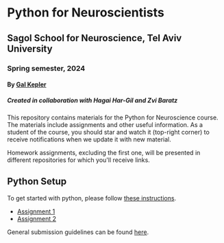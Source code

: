 # Python for Neuroscientists

## Sagol School for Neuroscience, Tel Aviv University

### Spring semester, 2024

#### By [Gal Kepler](galkepler@gmail.com)

##### Created in collaboration with Hagai Har-Gil and Zvi Baratz

This repository contains materials for the Python for Neuroscience course. The materials include assignments and other useful information. As a student of the course, you should star and watch it (top-right corner) to receive notifications when we update it with new material.

Homework assignments, excluding the first one, will be presented in different repositories for which you'll receive links.

## Python Setup

To get started with python, please follow [these instructions](https://sagol-python-for-neuroscientists.github.io/textbook/tutorials/python_setup.html).

<!-- ## Homework Assignments -->

- [Assignment 1](assignments/assignment1/HW1.md)
- [Assignment 2](assignments/assignment2/README.md)
<!-- 
- [Assignment 3](assignments/assignment3/README.md)
- [Assignment 4](https://github.com/sagol-python-for-neuroscientists/hw4)
- [Assignment 5](https://github.com/sagol-python-for-neuroscientists/hw5) - Make sure to read the "special" submission guidelines!
- [Assignment 6](https://github.com/sagol-python-for-neuroscientists/hw6) -->

General submission guidelines can be found [here](submission-guidelines.md).
